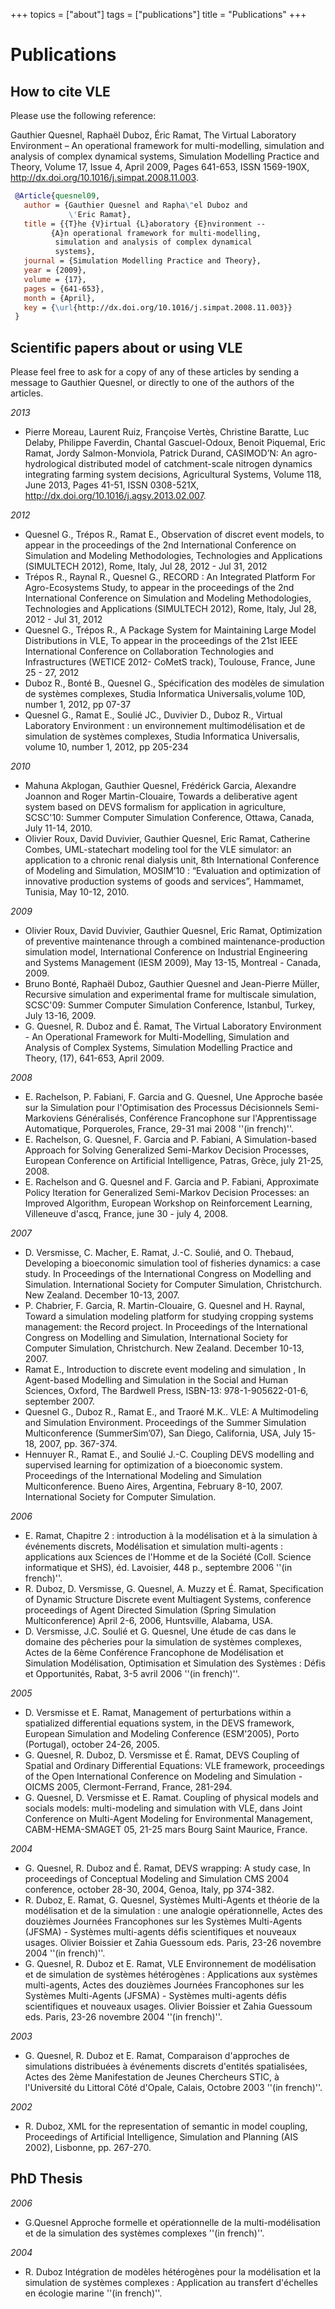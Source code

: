 +++
topics = ["about"]
tags = ["publications"]
title = "Publications"
+++

# Publications

## How to cite VLE

Please use the following reference:

Gauthier Quesnel, Raphaël Duboz, Éric Ramat, The Virtual Laboratory
Environment – An operational framework for multi-modelling, simulation
and analysis of complex dynamical systems, Simulation Modelling
Practice and Theory, Volume 17, Issue 4, April 2009, Pages 641-653,
ISSN 1569-190X, http://dx.doi.org/10.1016/j.simpat.2008.11.003.

```bibtex
 @Article{quesnel09,
   author = {Gauthier Quesnel and Rapha\"el Duboz and
             \'Eric Ramat},
   title = {{T}he {V}irtual {L}aboratory {E}nvironment --
         {A}n operational framework for multi-modelling,
          simulation and analysis of complex dynamical
          systems},
   journal = {Simulation Modelling Practice and Theory},
   year = {2009},
   volume = {17},
   pages = {641-653},
   month = {April},
   key = {\url{http://dx.doi.org/10.1016/j.simpat.2008.11.003}}
 }
```

## Scientific papers about or using VLE

Please feel free to ask for a copy of any of these articles by sending
a message to Gauthier Quesnel, or directly to one of the authors of
the articles.

*2013*

* Pierre Moreau, Laurent Ruiz, Françoise Vertès, Christine Baratte,
  Luc Delaby, Philippe Faverdin, Chantal Gascuel-Odoux, Benoit
  Piquemal, Eric Ramat, Jordy Salmon-Monviola, Patrick Durand,
  CASIMOD’N: An agro-hydrological distributed model of catchment-scale
  nitrogen dynamics integrating farming system decisions, Agricultural
  Systems, Volume 118, June 2013, Pages 41-51, ISSN 0308-521X,
  http://dx.doi.org/10.1016/j.agsy.2013.02.007.

*2012*

* Quesnel G., Trépos R., Ramat E., Observation of discret event
  models, to appear in the proceedings of the 2nd International
  Conference on Simulation and Modeling Methodologies, Technologies
  and Applications (SIMULTECH 2012), Rome, Italy, Jul 28, 2012 - Jul
  31, 2012
* Trépos R., Raynal R., Quesnel G., RECORD : An Integrated Platform
  For Agro-Ecosystems Study, to appear in the proceedings of the 2nd
  International Conference on Simulation and Modeling Methodologies,
  Technologies and Applications (SIMULTECH 2012), Rome, Italy, Jul 28,
  2012 - Jul 31, 2012
* Quesnel G., Trépos R., A Package System for Maintaining Large Model
  Distributions in VLE, To appear in the proceedings of the 21st IEEE
  International Conference on Collaboration Technologies and
  Infrastructures (WETICE 2012- CoMetS track), Toulouse, France, June
  25 - 27, 2012
* Duboz R., Bonté B., Quesnel G., Spécification des modèles de
  simulation de systèmes complexes, Studia Informatica
  Universalis,volume 10D, number 1, 2012, pp 07-37
* Quesnel G., Ramat E., Soulié JC., Duvivier D., Duboz R., Virtual
  Laboratory Environment : un environnement multimodélisation et de
  simulation de systèmes complexes, Studia Informatica Universalis,
  volume 10, number 1, 2012, pp 205-234

*2010*

* Mahuna Akplogan, Gauthier Quesnel, Frédérick Garcia, Alexandre
 Joannon and Roger Martin-Clouaire, Towards a deliberative agent
 system based on DEVS formalism for application in agriculture,
 SCSC'10: Summer Computer Simulation Conference, Ottawa, Canada, July
 11-14, 2010.
* Olivier Roux, David Duvivier, Gauthier Quesnel, Eric Ramat,
 Catherine Combes, UML-statechart modeling tool for the VLE simulator:
 an application to a chronic renal dialysis unit, 8th International
 Conference of Modeling and Simulation, MOSIM’10 : “Evaluation and
 optimization of innovative production systems of goods and services”,
 Hammamet, Tunisia, May 10-12, 2010.

*2009*

* Olivier Roux, David Duvivier, Gauthier Quesnel, Eric Ramat,
 Optimization of preventive maintenance through a combined
 maintenance-production simulation model, International Conference on
 Industrial Engineering and Systems Management (IESM 2009), May 13-15,
 Montreal - Canada, 2009.
* Bruno Bonté, Raphaël Duboz, Gauthier Quesnel and Jean-Pierre Müller,
 Recursive simulation and experimental frame for multiscale
 simulation, SCSC'09: Summer Computer Simulation Conference, Istanbul,
 Turkey, July 13-16, 2009.
* G. Quesnel, R. Duboz and É. Ramat, The Virtual Laboratory
 Environment - An Operational Framework for Multi-Modelling,
 Simulation and Analysis of Complex Systems, Simulation Modelling
 Practice and Theory, (17), 641-653, April 2009.

*2008*

* E. Rachelson, P. Fabiani, F. Garcia and G. Quesnel, Une Approche
  basée sur la Simulation pour l'Optimisation des Processus
  Décisionnels Semi-Markoviens Généralisés, Conférence Francophone sur
  l'Apprentissage Automatique, Porqueroles, France, 29-31 mai 2008
  ''(in french)''.
* E. Rachelson, G. Quesnel, F. Garcia and P. Fabiani, A
  Simulation-based Approach for Solving Generalized Semi-Markov
  Decision Processes, European Conference on Artificial Intelligence,
  Patras, Grèce, july 21-25, 2008.
* E. Rachelson and G. Quesnel and F. Garcia and P. Fabiani,
  Approximate Policy Iteration for Generalized Semi-Markov Decision
  Processes: an Improved Algorithm, European Workshop on Reinforcement
  Learning, Villeneuve d'ascq, France, june 30 - july 4, 2008.

*2007*

* D. Versmisse, C. Macher, E. Ramat, J.-C. Soulié, and O. Thebaud,
  Developing a bioeconomic simulation tool of fisheries dynamics: a
  case study. In Proceedings of the International Congress on
  Modelling and Simulation. International Society for Computer
  Simulation, Christchurch. New Zealand. December 10-13, 2007.
* P. Chabrier, F. Garcia, R. Martin-Clouaire, G. Quesnel and
  H. Raynal, Toward a simulation modeling platform for studying
  cropping systems management: the Record project. In Proceedings of
  the International Congress on Modelling and Simulation,
  International Society for Computer Simulation, Christchurch. New
  Zealand. December 10-13, 2007.
* Ramat E., Introduction to discrete event modeling and simulation ,
  In Agent-based Modelling and Simulation in the Social and Human
  Sciences, Oxford, The Bardwell Press, ISBN-13: 978-1-905622-01-6,
  september 2007.
* Quesnel G., Duboz R., Ramat E., and Traoré M.K.. VLE: A
  Multimodeling and Simulation Environment. Proceedings of the Summer
  Simulation Multiconference (SummerSim’07), San Diego, California,
  USA, July 15-18, 2007, pp. 367-374.
* Hennuyer R., Ramat E., and Soulié J.-C. Coupling DEVS modelling and
  supervised learning for optimization of a bioeconomic
  system. Proceedings of the International Modeling and Simulation
  Multiconference. Bueno Aires, Argentina, February
  8-10, 2007. International Society for Computer Simulation.

*2006*

* E. Ramat, Chapitre 2 : introduction à la modélisation et à la
  simulation à événements discrets, Modélisation et simulation
  multi-agents : applications aux Sciences de l'Homme et de la Société
  (Coll. Science informatique et SHS), éd. Lavoisier, 448 p.,
  septembre 2006 ''(in french)''.
* R. Duboz, D. Versmisse, G. Quesnel, A. Muzzy et É. Ramat,
  Specification of Dynamic Structure Discrete event Multiagent
  Systems, conference proceedings of Agent Directed Simulation (Spring
  Simulation Multiconference) April 2-6, 2006, Huntsville, Alabama,
  USA.
* D. Versmisse, J.C. Soulié et G. Quesnel, Une étude de cas dans le
  domaine des pêcheries pour la simulation de systèmes complexes,
  Actes de la 6ème Conférence Francophone de Modélisation et
  Simulation Modélisation, Optimisation et Simulation des Systèmes :
  Défis et Opportunités, Rabat, 3-5 avril 2006 ''(in french)''.

*2005*

* D. Versmisse et E. Ramat, Management of perturbations within a
  spatialized differential equations system, in the DEVS framework,
  European Simulation and Modeling Conference (ESM'2005), Porto
  (Portugal), october 24-26, 2005.
* G. Quesnel, R. Duboz, D. Versmisse et É. Ramat, DEVS Coupling of
  Spatial and Ordinary Differential Equations: VLE framework,
  proceedings of the Open International Conference on Modeling and
  Simulation - OICMS 2005, Clermont-Ferrand, France, 281-294.
* G. Quesnel, D. Versmisse et E. Ramat. Coupling of physical models
  and socials models: multi-modeling and simulation with VLE, dans
  Joint Conference on Multi-Agent Modeling for Environmental
  Management, CABM-HEMA-SMAGET 05, 21-25 mars Bourg Saint Maurice,
  France.

*2004*

* G. Quesnel, R. Duboz and É. Ramat, DEVS wrapping: A study case, In
  proceedings of Conceptual Modeling and Simulation CMS 2004
  conference, october 28-30, 2004, Genoa, Italy, pp 374-382.
* R. Duboz, E. Ramat, G. Quesnel, Systèmes Multi-Agents et théorie de
  la modélisation et de la simulation : une analogie opérationnelle,
  Actes des douzièmes Journées Francophones sur les Systèmes
  Multi-Agents (JFSMA) - Systèmes multi-agents défis scientifiques et
  nouveaux usages. Olivier Boissier et Zahia Guessoum eds. Paris,
  23-26 novembre 2004 ''(in french)''.
* G. Quesnel, R. Duboz et E. Ramat, VLE Environnement de modélisation
  et de simulation de systèmes hétérogènes : Applications aux systèmes
  multi-agents, Actes des douzièmes Journées Francophones sur les
  Systèmes Multi-Agents (JFSMA) - Systèmes multi-agents défis
  scientifiques et nouveaux usages. Olivier Boissier et Zahia Guessoum
  eds. Paris, 23-26 novembre 2004 ''(in french)''.

*2003*

* G. Quesnel, R. Duboz et E. Ramat, Comparaison d'approches de
  simulations distribuées à événements discrets d'entités
  spatialisées, Actes des 2ème Manifestation de Jeunes Chercheurs
  STIC, à l'Université du Littoral Côté d'Opale, Calais, Octobre 2003
  ''(in french)''.

*2002*

* R. Duboz, XML for the representation of semantic in model coupling,
  Proceedings of Artificial Intelligence, Simulation and Planning (AIS
  2002), Lisbonne, pp. 267-270.

## PhD Thesis

*2006*

* G.Quesnel Approche formelle et opérationnelle de la
  multi-modélisation et de la simulation des systèmes complexes ''(in
  french)''.

*2004*

* R. Duboz Intégration de modèles hétérogènes pour la modélisation et
  la simulation de systèmes complexes : Application au transfert
  d'échelles en écologie marine ''(in french)''.

